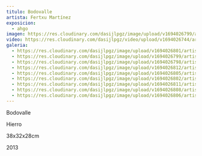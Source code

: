 ```yaml
---
titulo: Bodovalle
artista: Fertxu Martínez
exposicion:
  - ahgo
imagen: https://res.cloudinary.com/dasijlpgz/image/upload/v1694026799/artistas/Fertxu%20Mart%C3%ADnez/Bodovalle/P1060274.jpg
video: https://res.cloudinary.com/dasijlpgz/video/upload/v1694026744/artistas/Fertxu%20Mart%C3%ADnez/Bodovalle/Sin_t%C3%ADtulo_1-1.mp4
galeria:
  - https://res.cloudinary.com/dasijlpgz/image/upload/v1694026801/artistas/Fertxu%20Mart%C3%ADnez/Bodovalle/P1060276.jpg
  - https://res.cloudinary.com/dasijlpgz/image/upload/v1694026799/artistas/Fertxu%20Mart%C3%ADnez/Bodovalle/P1060274.jpg
  - https://res.cloudinary.com/dasijlpgz/image/upload/v1694026798/artistas/Fertxu%20Mart%C3%ADnez/Bodovalle/P1060272.jpg
  - https://res.cloudinary.com/dasijlpgz/image/upload/v1694026812/artistas/Fertxu%20Mart%C3%ADnez/Bodovalle/P1060284.jpg
  - https://res.cloudinary.com/dasijlpgz/image/upload/v1694026805/artistas/Fertxu%20Mart%C3%ADnez/Bodovalle/P1060278.jpg
  - https://res.cloudinary.com/dasijlpgz/image/upload/v1694026802/artistas/Fertxu%20Mart%C3%ADnez/Bodovalle/P1060277.jpg
  - https://res.cloudinary.com/dasijlpgz/image/upload/v1694026811/artistas/Fertxu%20Mart%C3%ADnez/Bodovalle/P1060283.jpg
  - https://res.cloudinary.com/dasijlpgz/image/upload/v1694026808/artistas/Fertxu%20Mart%C3%ADnez/Bodovalle/P1060281.jpg
  - https://res.cloudinary.com/dasijlpgz/image/upload/v1694026806/artistas/Fertxu%20Mart%C3%ADnez/Bodovalle/P1060279.jpg
---
```

B﻿odovalle

H﻿ierro

3﻿8x32x28cm

2﻿013
